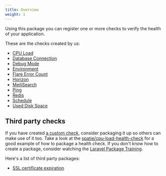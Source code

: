 ```yaml
---
title: Overview
weight: 1
---
```


Using this package you can register one or more checks to verify the health of your application.

These are the checks created by us:

- [CPU Load](cpu-load)
- [Database Connection](db-connection)
- [Debug Mode](debug-mode)
- [Environment](environment)
- [Flare Error Count](flare-error-count)
- [Horizon](horizon)
- [MeiliSearch](meilisearch.md)
- [Ping](ping)
- [Redis](redis)
- [Schedule](schedule)
- [Used Disk Space](used-disk-space)

## Third party checks

If you have created [a custom check](/docs/laravel-health/v1/basic-usage/creating-custom-checks), consider packaging it up so others can make use of it too. Take a look at the [spatie/cpu-load-health-check](https://github.com/spatie/cpu-load-health-check) for a good example of how to package a health check. If you don't know how to create a package, consider watching the [Laravel Package Training](https://laravelpackage.training).

Here's a list of third party packages:

- [SSL certificate expiration](ssl-certificate-expiration)

